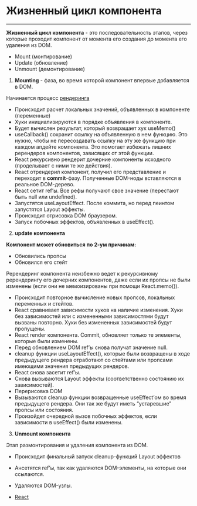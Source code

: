 # Жизненный цикл компонента

----

**Жизненный цикл компонента** - это последовательность этапов, через которые проходит компонент от момента его создания до момента его удаления из DOM.

- Mount (монтирование)
- Update (обновление)
- Unmount (демонтирование)

1. **Mounting** - фаза, во время которой компонент впервые добавляется в DOM. 

Начинается процесс [рендеринга](./render.md)

- Происходит расчет локальных значений, объявленных в компоненте (переменные)
- Хуки инициализируются в порядке объявления в компоненте. 
- Будет вычислен результат, который возвращает хук useMemo()
- useCallback() сохранит ссылку на объявленную в нем функцию. Это нужно, чтобы не пересоздавать ссылку на эту же функцию при каждом апдейте компонента. Это помогает избежать лишних ререндеров компонентов, зависящих от этой функции.
- React рекурсивно рендерит дочерние компоненты исходного (проделывает с ними те же действия).
- React отрендерил компонент, получил его представление и переходит в **commit**-фазу. Полученные DOM-ноды вставляются в реальное DOM-дерево.
- React сетит ref’ы. Все рефы получают свое значение (перестают быть null или undefined).
- Запустятся useLayoutEffect. После коммита, но перед пеинтом запустятся Layout эффекты.
- Происходит отрисовка DOM браузером.
- Запуск побочных эффектов, объявленных в useEffect().

2. **update компонента**

**Компонент может обновиться по 2-ум причинам:**

- Обновились пропсы
- Обновился его стейт

Ререндеринг компонента неизбежно ведет к рекурсивному ререндерингу его дочерних компонентов, даже если их пропсы не были изменены (если они не мемоизированы при помощи React.memo()).

- Происходит повторное вычисление новых пропсов, локальных переменных и стейтов.
- React сравнивает зависимости хуков на наличие изменения. Хуки без зависимостей или с измененными зависимостями будут вызваны повторно. Хуки без измененных зависимостей будут пропущены.
- React render компонента. Commit, обновляет только те элементы, которые были изменены. 
- Перед обновлением DOM ref’ы снова получат значение null.
- cleanup функции useLayoutEffect(), которые были возвращены в ходе предыдущего рендера отработают со стейтами или пропсами имеющими значения предыдущих рендеров.
- React снова засетит ref’ы.
- Снова вызываются Layout эффекты (соответственно состоянию их зависимостей).
- Перерисовка DOM
- Вызываются cleanup функции возвращенные useEffect’ом во время предыдущего рендера. Они так же будут иметь “устаревшие” пропсы или состояния.
- Произойдет очередной вызов побочных эффектов, если зависимости в useEffect() были изменены.

3. **Unmount компонента**

Этап размонтирования и удаления компонента из DOM.

- Происходит финальный запуск cleanup-функций Layout эффектов
- Ансетятся ref’ы, так как удаляются DOM-элементы, на которые они ссылаются.
- Удаляются DOM-узлы.

- [React](./react.md) 